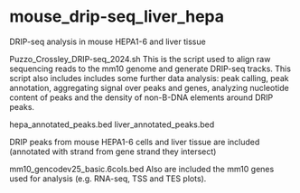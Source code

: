 # mouse_drip-seq_liver_hepa
DRIP-seq analysis in mouse HEPA1-6 and liver tissue

Puzzo_Crossley_DRIP-seq_2024.sh 
This is the script used to align raw sequencing reads to the mm10 genome and generate DRIP-seq tracks.
This script also includes includes some further data analysis: peak calling, peak annotation, aggregating signal over peaks and genes, analyzing nucleotide content of peaks and the density of non-B-DNA elements around DRIP peaks.

hepa_annotated_peaks.bed
liver_annotated_peaks.bed

DRIP peaks from mouse HEPA1-6 cells and liver tissue are included (annotated with strand from gene strand they intersect)

mm10_gencodev25_basic.6cols.bed
Also are included the mm10 genes used for analysis (e.g. RNA-seq, TSS and TES plots).
